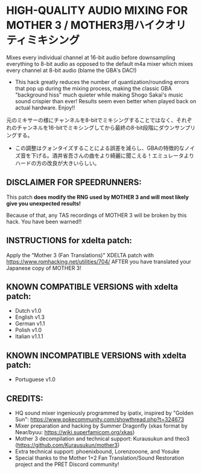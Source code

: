 # HIGH-QUALITY AUDIO MIXING FOR MOTHER 3 / MOTHER3用ハイクオリティミキシング
Mixes every individual channel at 16-bit audio before downsampling everything to 8-bit audio as opposed to the default m4a mixer which mixes every channel at 8-bit audio (blame the GBA's DAC!)
- This hack greatly reduces the number of quantization/rounding errors that pop up during the mixing process, making the classic GBA "background hiss" much quieter while making Shogo Sakai's music sound crispier than ever! Results seem even better when played back on actual hardware. Enjoy!!

元のミキサーの様にチャンネルを8-bitでミキシングすることではなく、それぞれのチャンネルを16-bitでミキシングしてから最終の8-bit段階にダウンサンプリングする。
- この調整はクォンタイズすることによる誤差を減らし、GBAの特徴的なノイズ音を下げる。酒井省吾さんの曲をより綺麗に聞こえる！エミュレータよりハードの方の改良が大きいらしい。

## DISCLAIMER FOR SPEEDRUNNERS:
This patch **does modify the RNG used by MOTHER 3 and will most likely give you unexpected results!**

Because of that, any TAS recordings of MOTHER 3 will be broken by this hack. You have been warned!!

## INSTRUCTIONS for xdelta patch:
Apply the "Mother 3 (Fan Translations)" XDELTA patch with https://www.romhacking.net/utilities/704/ AFTER you have translated your Japanese copy of MOTHER 3!

## KNOWN COMPATIBLE VERSIONS with xdelta patch:
- Dutch v1.0
- English v1.3
- German v1.1
- Polish v1.0
- Italian v1.1.1

## KNOWN INCOMPATIBLE VERSIONS with xdelta patch:
- Portuguese v1.0

## CREDITS:
- HQ sound mixer ingeniously programmed by ipatix, inspired by "Golden Sun": https://www.pokecommunity.com/showthread.php?t=324673
- Mixer preparation and hacking by Summer Dragonfly (xkas format by Near/byuu: https://wiki.superfamicom.org/xkas)
- Mother 3 decompilation and technical support: Kurausukun and theo3 (https://github.com/Kurausukun/mother3)
- Extra technical support: phoenixbound, Lorenzooone, and Yosuke
- Special thanks to the Mother 1+2 Fan Translation/Sound Restoration project and the PRET Discord community!
